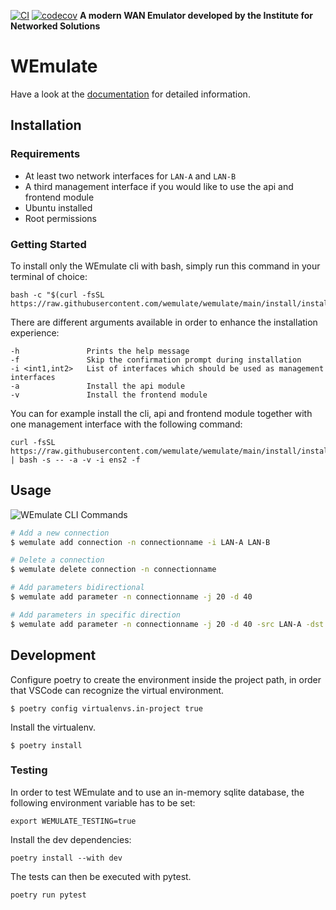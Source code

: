 [![CI](https://github.com/wemulate/wemulate/actions/workflows/test-python.yml/badge.svg)](https://github.com/wemulate/wemulate/actions/workflows/test-python.yml)
[![codecov](https://codecov.io/github/wemulate/wemulate/branch/main/graph/badge.svg?token=PCERPBMLFY)](https://codecov.io/github/wemulate/wemulate)
**A modern WAN Emulator developed by the Institute for Networked Solutions**
# WEmulate

Have a look at the [documentation](https://wemulate.github.io/wemulate) for detailed information.

## Installation

### Requirements
* At least two network interfaces for ``LAN-A`` and ``LAN-B``
* A third management interface if you would like to use the api and frontend module
* Ubuntu installed
* Root permissions

### Getting Started
To install only the WEmulate cli with bash, simply run this command in your terminal of choice:
```
bash -c "$(curl -fsSL https://raw.githubusercontent.com/wemulate/wemulate/main/install/install.sh)"
```
There are different arguments available in order to enhance the installation experience:
```
-h               Prints the help message
-f               Skip the confirmation prompt during installation
-i <int1,int2>   List of interfaces which should be used as management interfaces
-a               Install the api module
-v               Install the frontend module
```
You can for example install the cli, api and frontend module together with one management interface with the following command:
```
curl -fsSL https://raw.githubusercontent.com/wemulate/wemulate/main/install/install.sh | bash -s -- -a -v -i ens2 -f
```

## Usage
![WEmulate CLI Commands](/docs/img/animation-wemulate-cli.gif)

```bash
# Add a new connection
$ wemulate add connection -n connectionname -i LAN-A LAN-B

# Delete a connection
$ wemulate delete connection -n connectionname

# Add parameters bidirectional
$ wemulate add parameter -n connectionname -j 20 -d 40

# Add parameters in specific direction
$ wemulate add parameter -n connectionname -j 20 -d 40 -src LAN-A -dst LAN-B

```

## Development
Configure poetry to create the environment inside the project path, in order that VSCode can recognize the virtual environment.
```
$ poetry config virtualenvs.in-project true
```
Install the virtualenv.
```
$ poetry install
```

### Testing
In order to test WEmulate and to use an in-memory sqlite database, the following environment variable has to be set:
```
export WEMULATE_TESTING=true
```
Install the dev dependencies:
```
poetry install --with dev
```
The tests can then be executed with pytest.
```
poetry run pytest
```